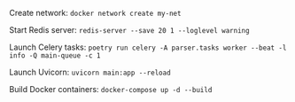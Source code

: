 Create network: ```docker network create my-net```

Start Redis server: ```redis-server --save 20 1 --loglevel warning```

Launch Celery tasks: ```poetry run celery -A parser.tasks worker --beat -l info -Q main-queue -c 1```

Launch Uvicorn: ```uvicorn main:app --reload```

Build Docker containers: ```docker-compose up -d --build```
